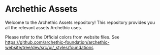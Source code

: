# Archethic Assets

Welcome to the Archethic Assets repository! This repository provides you all the relevant assets Archethic uses.

Please refer to the Official colors from website files. 
See https://github.com/archethic-foundation/archethic-website/tree/dev/src/ui/_styles/foundations
